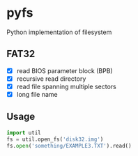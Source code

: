# pyfs

Python implementation of filesystem

## FAT32
- [x] read BIOS parameter block (BPB)
- [x] recursive read directory
- [x] read file spanning multiple sectors
- [x] long file name

## Usage
```python
import util
fs = util.open_fs('disk32.img')
fs.open('something/EXAMPLE3.TXT').read()
```
